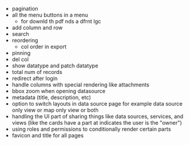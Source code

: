 - pagination
- all the menu buttons in a menu
  - for downld th pdf nds a dfrnt lgc
- add column and row
- search
- reordering
  - col order in export
- pinning
- del col
- show datatype and patch datatype
- total num of records
- redirect after login
- handle columns with special rendering like attachments
- bbox zoom when opening datasource
- metadata (title, description, etc)
- option to switch layouts in data source page for example data source only view or map only view or both
- handling the UI part of sharing things like data sources, services, and views (like the cards have a part at indicates the user is the "owner")
- using roles and permissions to conditionally render certain parts
- favicon and title for all pages
